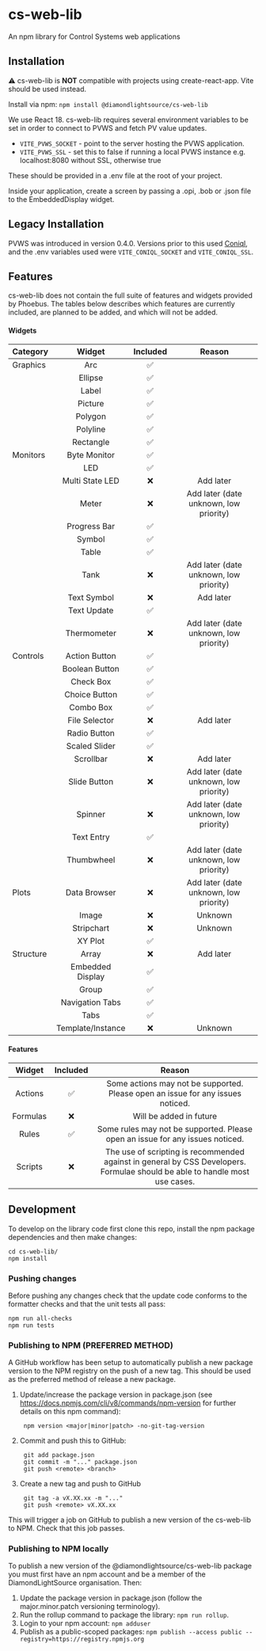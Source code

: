 # cs-web-lib
An npm library for Control Systems web applications

## Installation

:warning: cs-web-lib is **NOT** compatible with projects using create-react-app. Vite should be used instead.

Install via npm:
    `npm install @diamondlightsource/cs-web-lib`

We use React 18. cs-web-lib requires several environment variables to be set in order to connect to PVWS and fetch PV value updates.

  - `VITE_PVWS_SOCKET` - point to the server hosting the PVWS application.
  - `VITE_PVWS_SSL` - set this to false if running a local PVWS instance e.g. localhost:8080 without SSL, otherwise true

These should be provided in a .env file at the root of your project.

Inside your application, create a screen by passing a .opi, .bob or .json file to the EmbeddedDisplay widget. 

## Legacy Installation

PVWS was introduced in version 0.4.0. Versions prior to this used [Coniql](https://github.com/DiamondLightSource/coniql), and the .env variables used were `VITE_CONIQL_SOCKET` and `VITE_CONIQL_SSL`.

## Features 

cs-web-lib does not contain the full suite of features and widgets provided by Phoebus. The tables below describes which features are currently included, are planned to be added, and which will not be added.

#### Widgets

| Category          | Widget            | Included | Reason              |
| :---------------- | :---------------: | :------: | :-----------------: |
| Graphics          | Arc               | &#9989;  |                     |
|                   | Ellipse           | &#9989;  |                     |
|                   | Label             | &#9989;  |                     |
|                   | Picture           | &#9989;  |                     |
|                   | Polygon           | &#9989;  |                     |
|                   | Polyline          | &#9989;  |                     |
|                   | Rectangle         | &#9989;  |                     |
| Monitors          | Byte Monitor      | &#9989;  |                     |
|                   | LED               | &#9989;  |                     |
|                   | Multi State LED   | &#10060; | Add later           |
|                   | Meter             | &#10060; | Add later (date unknown, low priority) |
|                   | Progress Bar      | &#9989;  |                     |
|                   | Symbol            | &#9989;  |                     |
|                   | Table             | &#9989;  |                     |
|                   | Tank              | &#10060; | Add later (date unknown, low priority) |
|                   | Text Symbol       | &#10060; | Add later           |
|                   | Text Update       | &#9989;  |                     | 
|                   | Thermometer       | &#10060; | Add later (date unknown, low priority) |
| Controls          | Action Button     | &#9989;  |                     |
|                   | Boolean Button    | &#9989;  |                     |
|                   | Check Box         | &#9989;  |                     |
|                   | Choice Button     | &#9989;  |                     |
|                   | Combo Box         | &#9989;  |                     |
|                   | File Selector     | &#10060; | Add later           |
|                   | Radio Button      | &#9989;  |                     |
|                   | Scaled Slider     | &#9989;  |                     |
|                   | Scrollbar         | &#10060; | Add later           |
|                   | Slide Button      | &#10060; | Add later (date unknown, low priority) |
|                   | Spinner           | &#10060; | Add later (date unknown, low priority) |
|                   | Text Entry        | &#9989;  |                     |
|                   | Thumbwheel        | &#10060; | Add later (date unknown, low priority) |
| Plots             | Data Browser      | &#10060; | Add later (date unknown, low priority) |
|                   | Image             | &#10060; | Unknown             |
|                   | Stripchart        | &#10060; | Unknown             |
|                   | XY Plot           | &#9989;  |                     |
| Structure         | Array             | &#10060; | Add later           |
|                   | Embedded Display  | &#9989;  |                     |
|                   | Group             | &#9989;  |                     |
|                   | Navigation Tabs   | &#9989;  |                     |
|                   | Tabs              | &#9989;  |                     |
|                   | Template/Instance | &#10060; | Unknown             |

#### Features

| Widget      | Included | Reason                  |
| :---------: | :------: | :---------------------: |
| Actions     | &#9989;  | Some actions may not be supported. Please open an issue for any issues noticed. |
| Formulas    | &#10060; | Will be added in future |
| Rules       | &#9989;  | Some rules may not be supported. Please open an issue for any issues noticed. |
| Scripts     | &#10060; | The use of scripting is recommended against in general by CSS Developers. Formulae should be able to handle most use cases.  |

## Development
To develop on the library code first clone this repo, install the npm package dependencies and then make changes:

    cd cs-web-lib/
    npm install

### Pushing changes
Before pushing any changes check that the update code conforms to the formatter checks and that the unit tests all pass:

    npm run all-checks
    npm run tests
    
### Publishing to NPM (PREFERRED METHOD)
A GitHub workflow has been setup to automatically publish a new package version to the NPM registry on the push of a new tag. This should be used as the preferred method of release a new package.
1. Update/increase the package version in package.json (see https://docs.npmjs.com/cli/v8/commands/npm-version for further details on this npm command):

        npm version <major|minor|patch> -no-git-tag-version
2. Commit and push this to GitHub:

        git add package.json
        git commit -m "..." package.json
        git push <remote> <branch>
3. Create a new tag and push to GitHub

        git tag -a vX.XX.xx -m "..."
        git push <remote> vX.XX.xx 
This will trigger a job on GitHub to publish a new version of the cs-web-lib to NPM. Check that this job passes.

### Publishing to NPM locally
To publish a new version of the @diamondlightsource/cs-web-lib package you must first have an npm account and be a member of the DiamondLightSource organisation. Then:
1. Update the package version in package.json (follow the major.minor.patch versioning terminology).
2. Run the rollup command to package the library: `npm run rollup`.
3. Login to your npm account: `npm adduser`
4. Publish as a public-scoped packages: `npm publish --access public --registry=https://registry.npmjs.org`
